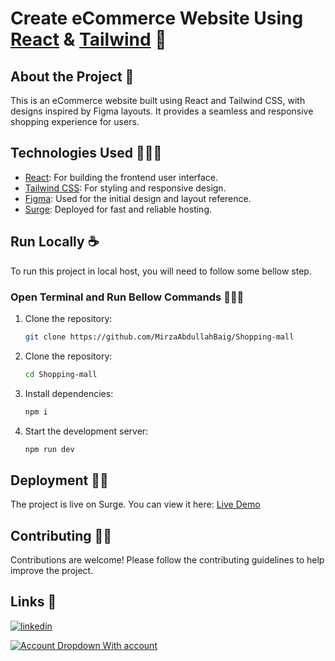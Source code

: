 # Create eCommerce Website Using [React](https://vite.dev/) & [Tailwind](https://tailwindcss.com/) 🛒

## About the Project 📝
This is an eCommerce website built using React and Tailwind CSS, with designs inspired by Figma layouts. It provides a seamless and responsive shopping experience for users.

## Technologies Used 👩🏻‍💻

- [React](https://vite.dev/): For building the frontend user interface.
- [Tailwind CSS](https://tailwindcss.com/): For styling and responsive design.
- [Figma](https://www.figma.com/design/tFKYEH6oPfC1LVGhqisYgg/E-commerce?node-id=0-1&node-type=canvas&t=5C7H5V0y4NUQnNtw-0): Used for the initial design and layout reference.
- [Surge](https://surge.sh): Deployed for fast and reliable hosting.

## Run Locally ☕

To run this project in local host, you will need to follow some bellow step.

### Open Terminal and Run Bellow Commands  👨🏻‍💻

1. Clone the repository:  
   ```bash
   git clone https://github.com/MirzaAbdullahBaig/Shopping-mall

2. Clone the repository:  
   ```bash
   cd Shopping-mall

3. Install dependencies:  
   ```bash
   npm i

4. Start the development server:  
   ```bash
   npm run dev

## Deployment 🧑‍🚀

The project is live on Surge. You can view it here: [Live Demo](https://xhopping-mall.surge.sh)

## Contributing 🤝🏼

Contributions are welcome! Please follow the contributing guidelines to help improve the project.


##  Links 🔗
[![linkedin](https://img.shields.io/badge/linkedin-0A66C2?style=for-the-badge&logo=linkedin&logoColor=white)](https://www.linkedin.com/in/mirzaabdullahbaig0/)


[![Account Dropdown With account](https://github.com/user-attachments/assets/eb1795dd-4d00-4c56-ac23-54406c1100bd)](https://www.figma.com/design/tFKYEH6oPfC1LVGhqisYgg/E-commerce?node-id=0-1&node-type=canvas&t=5C7H5V0y4NUQnNtw-0)
